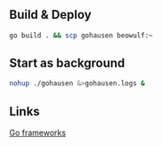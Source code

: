 #

## Build & Deploy

```bash
go build . && scp gohausen beowulf:~ 
```

## Start as background

```bash
nohup ./gohausen &>gohausen.logs &
```

## Links

[Go frameworks](https://github.com/mingrammer/go-web-framework-stars)
